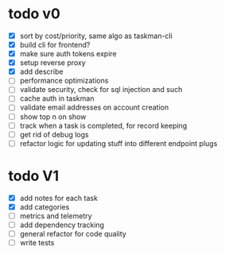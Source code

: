 # todo v0
- [x] sort by cost/priority, same algo as taskman-cli
- [x] build cli for frontend?
- [x] make sure auth tokens expire
- [x] setup reverse proxy 
- [x] add describe
- [ ] performance optimizations
- [ ] validate security, check for sql injection and such
- [ ] cache auth in taskman
- [ ] validate email addresses on account creation
- [ ] show top n on show
- [ ] track when a task is completed, for record keeping
- [ ] get rid of debug logs
- [ ] refactor logic for updating stuff into different endpoint plugs

# todo V1
- [x] add notes for each task
- [x] add categories
- [ ] metrics and telemetry
- [ ] add dependency tracking
- [ ] general refactor for code quality
- [ ] write tests